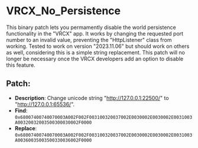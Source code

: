 # VRCX_No_Persistence
This binary patch lets you permamently disable the world persistence functionality in the "VRCX" app.
It works by changing the requested port number to an invalid value, preventing the "HttpListener" class from working.
Tested to work on version "2023.11.06" but should work on others as well, considering this is a simple string replacement.
This patch will no longer be necessary once the VRCX developers add an option to disable this feature.

## Patch:
- __Description__: Change unicode string "http://127.0.0.1:22500/" to "http://127.0.0.1:65536/".
- __Find__:		`0x68007400740070003A002F002F003100320037002E0030002E0030002E0031003A00320032003500300030002F0000`
- __Replace__:	`0x68007400740070003A002F002F003100320037002E0030002E0030002E0031003A00360035003500330036002F0000`
